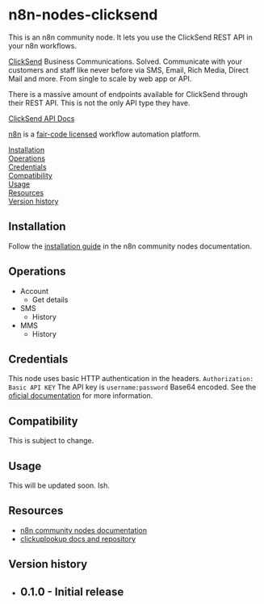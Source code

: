 # n8n-nodes-clicksend

This is an n8n community node. It lets you use the ClickSend REST API in your n8n workflows.

[ClickSend](https://ClickSend.com) 
Business Communications. Solved.
Communicate with your customers and staff like never before via SMS, Email, Rich Media, Direct Mail and more.
From single to scale by web app or API.

There is a massive amount of endpoints available for ClickSend through their REST API. This is not the only API type they have. 

[ClickSend API Docs](https://developers.clicksend.com/docs/rest/v3/)

[n8n](https://n8n.io/) is a [fair-code licensed](https://docs.n8n.io/reference/license/) workflow automation platform.

[Installation](#installation)  
[Operations](#operations)  
[Credentials](#credentials)  <!-- delete if no auth needed -->  
[Compatibility](#compatibility)  
[Usage](#usage)  <!-- delete if not using this section -->  
[Resources](#resources)  
[Version history](#version-history)  <!-- delete if not using this section -->  

## Installation

Follow the [installation guide](https://docs.n8n.io/integrations/community-nodes/installation/) in the n8n community nodes documentation.

## Operations

- Account
  - Get details
- SMS
  - History
- MMS
  - History

## Credentials

This node uses basic HTTP authentication in the headers. `Authorization: Basic API KEY`
The API key is `username:password` Base64 encoded.
See the [oficial documentation](https://developers.clicksend.com/docs/rest/v3/) for more information.

## Compatibility

This is subject to change.

## Usage

This will be updated soon. Ish. 

## Resources

* [n8n community nodes documentation](https://docs.n8n.io/integrations/community-nodes/)
* [clickuplookup docs and repository](https://github.com/Bwilliamson55/n8n-nodes-clicksend)

## Version history

- 0.1.0 - Initial release
  - 
